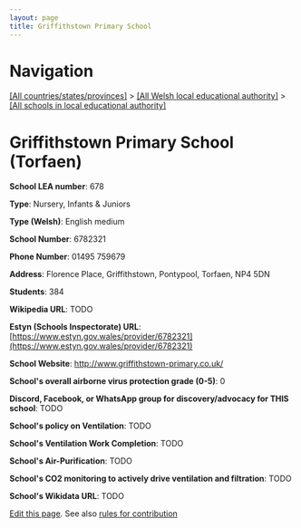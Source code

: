 ```yaml
---
layout: page
title: Griffithstown Primary School
---
```

# Navigation

[[All countries/states/provinces]](../../..) > [[All Welsh local educational authority]](../..) > [[All schools in local educational authority]](..)

# Griffithstown Primary School (Torfaen)

**School LEA number**: 678

**Type**: Nursery, Infants & Juniors

**Type (Welsh)**: English medium

**School Number**: 6782321

**Phone Number**: 01495 759679

**Address**: Florence Place, Griffithstown, Pontypool, Torfaen, NP4 5DN

**Students**: 384

**Wikipedia URL**: TODO

**Estyn (Schools Inspectorate) URL**: [https://www.estyn.gov.wales/provider/6782321](https://www.estyn.gov.wales/provider/6782321)

**School Website**: http://www.griffithstown-primary.co.uk/

**School's overall airborne virus protection grade (0-5)**: 0

**Discord, Facebook, or WhatsApp group for discovery/advocacy for THIS school**: TODO

**School's policy on Ventilation**: TODO

**School's Ventilation Work Completion**: TODO

**School's Air-Purification**: TODO

**School's CO2 monitoring to actively drive ventilation and filtration**: TODO

**School's Wikidata URL**: TODO




[Edit this page](https://github.com/VentilationProject/Wales/edit/prif/./Torfaen/Griffithstown_Primary_School.md). See also [rules for contribution](../../../contribution-rules/)